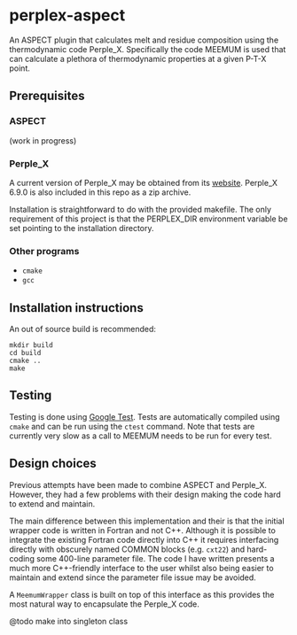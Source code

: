 # perplex-aspect

An ASPECT plugin that calculates melt and residue composition using the thermodynamic code Perple_X.
Specifically the code MEEMUM is used that can calculate a plethora of thermodynamic properties at a given P-T-X point.

## Prerequisites

### ASPECT

(work in progress)

### Perple_X

A current version of Perple_X may be obtained from its [website](perplex.ethz.ch/).
Perple_X 6.9.0 is also included in this repo as a zip archive. 

Installation is straightforward to do with the provided makefile. The only requirement of this project is that the PERPLEX_DIR environment variable be set pointing to the installation directory.

### Other programs

- `cmake`
- `gcc`

## Installation instructions

An out of source build is recommended:

	mkdir build
	cd build
	cmake ..
	make

## Testing

Testing is done using [Google Test](https://github.com/google/googletest).
Tests are automatically compiled using `cmake` and can be run using the `ctest` command.
Note that tests are currently very slow as a call to MEEMUM needs to be run for every test.

## Design choices

Previous attempts have been made to combine ASPECT and Perple_X.
However, they had a few problems with their design making the code hard to extend and maintain.

The main difference between this implementation and their is that the initial wrapper code is written in Fortran and not C++.
Although it is possible to integrate the existing Fortran code directly into C++ it requires interfacing directly with obscurely named COMMON blocks (e.g. `cxt22`) and hard-coding some 400-line parameter file.
The code I have written presents a much more C\+\+-friendly interface to the user whilst also being easier to maintain and extend since the parameter file issue may be avoided.

A `MeemumWrapper` class is built on top of this interface as this provides the most natural way to encapsulate the Perple_X code.

@todo make into singleton class
